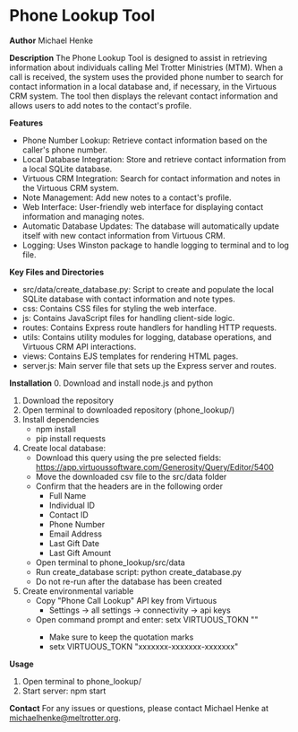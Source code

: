 # Phone Lookup Tool

**Author** Michael Henke

**Description**
The Phone Lookup Tool is designed to assist in retrieving information about individuals calling Mel Trotter Ministries (MTM). When a call is received, the system uses the provided phone number to search for contact information in a local database and, if necessary, in the Virtuous CRM system. The tool then displays the relevant contact information and allows users to add notes to the contact's profile.

**Features**
- Phone Number Lookup: Retrieve contact information based on the caller's phone number.
- Local Database Integration: Store and retrieve contact information from a local SQLite database.
- Virtuous CRM Integration: Search for contact information and notes in the Virtuous CRM system.
- Note Management: Add new notes to a contact's profile.
- Web Interface: User-friendly web interface for displaying contact information and managing notes.
- Automatic Database Updates: The database will automatically update itself with new contact information from Virtuous CRM.
- Logging: Uses Winston package to handle logging to terminal and to log file.

**Key Files and Directories**
- src/data/create_database.py: Script to create and populate the local SQLite database with contact information and note types.
- css: Contains CSS files for styling the web interface.
- js: Contains JavaScript files for handling client-side logic.
- routes: Contains Express route handlers for handling HTTP requests.
- utils: Contains utility modules for logging, database operations, and Virtuous CRM API interactions.
- views: Contains EJS templates for rendering HTML pages.
- server.js: Main server file that sets up the Express server and routes.

**Installation**
0. Download and install node.js and python
1. Download the repository
2. Open terminal to downloaded repository (phone_lookup/)
3. Install dependencies
    - npm install
    - pip install requests
4. Create local database:
      - Download this query using the pre selected fields: https://app.virtuoussoftware.com/Generosity/Query/Editor/5400
      - Move the downloaded csv file to the src/data folder
      - Confirm that the headers are in the following order
          - Full Name
          - Individual ID
          - Contact ID
          - Phone Number
          - Email Address
          - Last Gift Date
          - Last Gift Amount
    - Open terminal to phone_lookup/src/data
    - Run create_database script: python create_database.py
    - Do not re-run after the database has been created
5. Create environmental variable
    - Copy "Phone Call Lookup" API key from Virtuous
        - Settings -> all settings -> connectivity -> api keys
    - Open command prompt and enter: setx VIRTUOUS_TOKN "<key>"
        - Make sure to keep the quotation marks
        - setx VIRTUOUS_TOKN "xxxxxxx-xxxxxxx-xxxxxxx"

**Usage**
1. Open terminal to phone_lookup/
2. Start server: npm start

**Contact**
For any issues or questions, please contact Michael Henke at michaelhenke@meltrotter.org.

